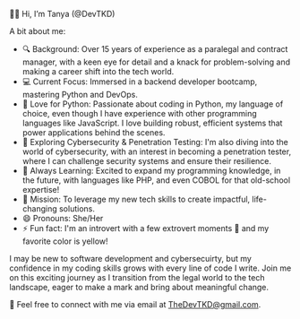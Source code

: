 👋🏾 Hi, I’m Tanya (@DevTKD)
  
A bit about me:
- 🔍 Background: Over 15 years of experience as a paralegal and contract manager, with a keen eye for detail and a knack for problem-solving and making a career shift into the tech world.
- 💻 Current Focus: Immersed in a backend developer bootcamp, mastering Python and DevOps.
- 🐍 Love for Python: Passionate about coding in Python, my language of choice, even though I have experience with other programming languages like JavaScript. I love building robust, efficient systems that power applications behind the scenes.
- 🔐 Exploring Cybersecurity & Penetration Testing: I'm also diving into the world of cybersecurity, with an interest in becoming a penetration tester, where I can challenge security systems and ensure their resilience.
- 🌱 Always Learning: Excited to expand my programming knowledge, in the future, with languages like PHP, and even COBOL for that old-school expertise!
- 🌟 Mission: To leverage my new tech skills to create impactful, life-changing solutions.
- 😄 Pronouns: She/Her
- ⚡ Fun fact: I'm an introvert with a few extrovert moments 🤭 and my favorite color is yellow!

I may be new to software development and cybersecuirty, but my confidence in my coding skills grows with every line of code I write. Join me on this exciting journey as I transition from the legal world to the tech landscape, eager to make a mark and bring about meaningful change.

📧 Feel free to connect with me via email at TheDevTKD@gmail.com.
<!---
DevTKD/DevTKD is a ✨ special ✨ repository because its `README.md` (this file) appears on your GitHub profile.
You can click the Preview link to take a look at your changes.
--->

